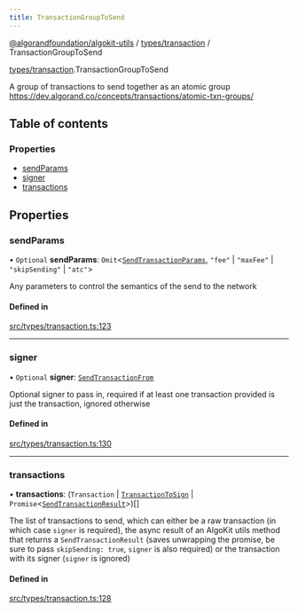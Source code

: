 ```yaml
---
title: TransactionGroupToSend
---
```


[@algorandfoundation/algokit-utils](/reference/algokit-utils-ts/api/readme/) / [types/transaction](/reference/algokit-utils-ts/api/modules/types_transaction/) / TransactionGroupToSend

[types/transaction](/reference/algokit-utils-ts/api/modules/types_transaction/).TransactionGroupToSend

A group of transactions to send together as an atomic group
https://dev.algorand.co/concepts/transactions/atomic-txn-groups/

## Table of contents

### Properties

- [sendParams](#sendparams)
- [signer](#signer)
- [transactions](#transactions)

## Properties

### sendParams

• `Optional` **sendParams**: `Omit`\<[`SendTransactionParams`](), `"fee"` \| `"maxFee"` \| `"skipSending"` \| `"atc"`\>

Any parameters to control the semantics of the send to the network

#### Defined in

[src/types/transaction.ts:123](https://github.com/algorandfoundation/algokit-utils-ts/blob/main/src/types/transaction.ts#L123)

---

### signer

• `Optional` **signer**: [`SendTransactionFrom`](/reference/algokit-utils-ts/api/modules/types_transaction/#sendtransactionfrom)

Optional signer to pass in, required if at least one transaction provided is just the transaction, ignored otherwise

#### Defined in

[src/types/transaction.ts:130](https://github.com/algorandfoundation/algokit-utils-ts/blob/main/src/types/transaction.ts#L130)

---

### transactions

• **transactions**: (`Transaction` \| [`TransactionToSign`]() \| `Promise`\<[`SendTransactionResult`]()\>)[]

The list of transactions to send, which can either be a raw transaction (in which case `signer` is required),
the async result of an AlgoKit utils method that returns a `SendTransactionResult` (saves unwrapping the promise, be sure to pass `skipSending: true`, `signer` is also required)
or the transaction with its signer (`signer` is ignored)

#### Defined in

[src/types/transaction.ts:128](https://github.com/algorandfoundation/algokit-utils-ts/blob/main/src/types/transaction.ts#L128)
